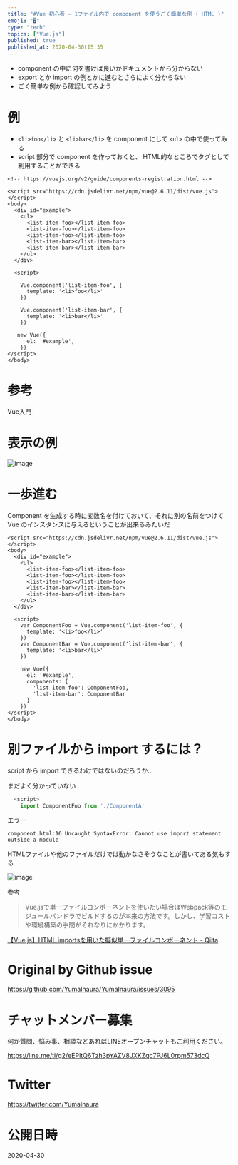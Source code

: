 ```yaml
---
title: "#Vue 初心者 – 1ファイル内で component を使うごく簡単な例 ( HTML )"
emoji: "🖥"
type: "tech"
topics: ["Vue.js"]
published: true
published_at: 2020-04-30t15:35
---
```


- component の中に何を書けば良いかドキュメントから分からない
- export とか import の例とかに進むとさらによく分からない
- ごく簡単な例から確認してみよう

# 例

- `<li>foo</li>` と `<li>bar</li>` を component にして `<ul>` の中で使ってみる 
- script 部分で component を作っておくと、 HTML的なところでタグとして利用することができる

```vue
<!-- https://vuejs.org/v2/guide/components-registration.html -->

<script src="https://cdn.jsdelivr.net/npm/vue@2.6.11/dist/vue.js"></script>
<body>
  <div id="example">
    <ul>
      <list-item-foo></list-item-foo>
      <list-item-foo></list-item-foo>
      <list-item-foo></list-item-foo>
      <list-item-bar></list-item-bar>
      <list-item-bar></list-item-bar>
    </ul>
  </div>

  <script>

    Vue.component('list-item-foo', {
      template: '<li>foo</li>'
    })

    Vue.component('list-item-bar', {
      template: '<li>bar</li>'
    })

   new Vue({
      el: '#example',
    })
</script>
</body>
```

# 参考

Vue入門


# 表示の例

![image](https://user-images.githubusercontent.com/13635059/80562939-48058b00-8a24-11ea-88e1-acd394911c76.png)

# 一歩進む

Component を生成する時に変数名を付けておいて、それに別の名前をつけて Vue のインスタンスに与えるということが出来るみたいだ

```vue
<script src="https://cdn.jsdelivr.net/npm/vue@2.6.11/dist/vue.js"></script>
<body>
  <div id="example">
    <ul>
      <list-item-foo></list-item-foo>
      <list-item-foo></list-item-foo>
      <list-item-foo></list-item-foo>
      <list-item-bar></list-item-bar>
      <list-item-bar></list-item-bar>
    </ul>
  </div>

  <script>
    var ComponentFoo = Vue.component('list-item-foo', {
      template: '<li>foo</li>'
    })
    var ComponentBar = Vue.component('list-item-bar', {
      template: '<li>bar</li>'
    })

    new Vue({
      el: '#example',
      components: {
        'list-item-foo': ComponentFoo,
        'list-item-bar': ComponentBar
      }
    })
</script>
</body>
```

# 別ファイルから import するには？

script から import できるわけではないのだろうか...

まだよく分かっていない

```js
  <script>
    import ComponentFoo from './ComponentA'
```

エラー

```
component.html:16 Uncaught SyntaxError: Cannot use import statement outside a module
```

HTMLファイルや他のファイルだけでは動かなさそうなことが書いてある気もする

![image](https://user-images.githubusercontent.com/13635059/80563565-52288900-8a26-11ea-801d-1bd803d4fa93.png)

参考

>Vue.jsで単一ファイルコンポーネントを使いたい場合はWebpack等のモジュールバンドラでビルドするのが本来の方法です。しかし、学習コストや環境構築の手間がそれなりにかかります。

[【Vue.js】HTML importsを用いた擬似単一ファイルコンポーネント - Qiita](https://qiita.com/Kunikata/items/c4d2cafcddef608dde4f)

# Original by Github issue

https://github.com/YumaInaura/YumaInaura/issues/3095











<!-- Update From Qiita API -->

# チャットメンバー募集


何か質問、悩み事、相談などあればLINEオープンチャットもご利用ください。

https://line.me/ti/g2/eEPltQ6Tzh3pYAZV8JXKZqc7PJ6L0rpm573dcQ





# Twitter


https://twitter.com/YumaInaura


<!-- Update From Qiita API -->



# 公開日時

2020-04-30
